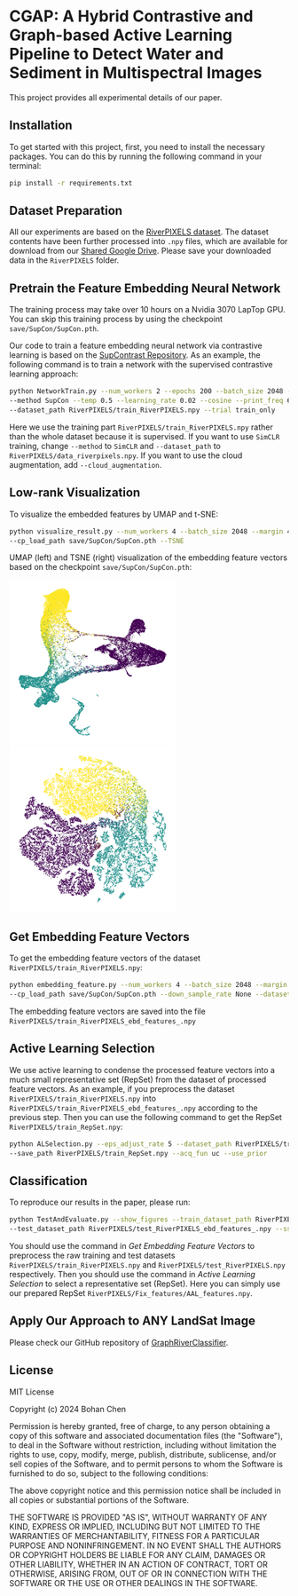 # CGAP: A Hybrid Contrastive and Graph-based Active Learning Pipeline to Detect Water and Sediment in Multispectral Images

This project provides all experimental details of our paper.

## Installation

To get started with this project, first, you need to install the necessary packages. You can do this by running the
following command in your terminal:

```bash
pip install -r requirements.txt
```

## Dataset Preparation

All our experiments are based on the [RiverPIXELS dataset](https://data.ess-dive.lbl.gov/view/doi:10.15485/1865732). The
dataset contents have been further processed into `.npy` files, which are available for download from
our [Shared Google Drive](https://drive.google.com/drive/folders/1yRSjhvQBxjYEHNXOVLc_MNjvZ66cGgHG?usp=sharing). Please
save your downloaded data in the `RiverPIXELS` folder.

## Pretrain the Feature Embedding Neural Network

The training process may take over 10 hours on a Nvidia 3070 LapTop GPU. You can skip this training process by using the
checkpoint `save/SupCon/SupCon.pth`.

Our code to train a feature embedding neural network via contrastive learning is based on
the [SupContrast Repository](https://github.com/HobbitLong/SupContrast/tree/master). As an example, the following
command is to train a network with the supervised contrastive learning approach:

```bash
python NetworkTrain.py --num_workers 2 --epochs 200 --batch_size 2048 --margin 4 --stepsize 1 --model cnn \
--method SupCon --temp 0.5 --learning_rate 0.02 --cosine --print_freq 60 --save_freq 25 \
--dataset_path RiverPIXELS/train_RiverPIXELS.npy --trial train_only
```

Here we use the training part `RiverPIXELS/train_RiverPIXELS.npy` rather than the whole dataset because it is
supervised. If you want to use `SimCLR` training, change `--method` to `SimCLR` and `--dataset_path`
to `RiverPIXELS/data_riverpixels.npy`. If you want to use the cloud augmentation, add `--cloud_augmentation`.

## Low-rank Visualization

To visualize the embedded features by UMAP and t-SNE:

```bash
python visualize_result.py --num_workers 4 --batch_size 2048 --margin 4 --model cnn --method Val --stepsize 8 \
--cp_load_path save/SupCon/SupCon.pth --TSNE
```

UMAP (left) and TSNE (right) visualization of the embedding feature vectors based on the
checkpoint `save/SupCon/SupCon.pth`:
<p float="left">
  <img src="save/SupCon/_UMAP_SupCon.png" width="300" />
  <img src="save/SupCon/_TSNE_SupCon.png" width="300" /> 
</p>

## Get Embedding Feature Vectors

To get the embedding feature vectors of the dataset `RiverPIXELS/train_RiverPIXELS.npy`:

```bash
python embedding_feature.py --num_workers 4 --batch_size 2048 --margin 4 --model cnn --method Val --stepsize 1 \
--cp_load_path save/SupCon/SupCon.pth --down_sample_rate None --dataset_path RiverPIXELS/train_RiverPIXELS.npy
```

The embedding feature vectors are saved into the file `RiverPIXELS/train_RiverPIXELS_ebd_features_.npy`

## Active Learning Selection

We use active learning to condense the processed feature vectors into a much small representative set (RepSet) from the
dataset of processed feature vectors. As an example, if you preprocess the dataset `RiverPIXELS/train_RiverPIXELS.npy`
into  
`RiverPIXELS/train_RiverPIXELS_ebd_features_.npy` according to the previous step. Then you can use the following command
to get the RepSet `RiverPIXELS/train_RepSet.npy`:

```bash
python ALSelection.py --eps_adjust_rate 5 --dataset_path RiverPIXELS/train_RiverPIXELS_ebd_features_.npy \
--save_path RiverPIXELS/train_RepSet.npy --acq_fun uc --use_prior
```

## Classification

To reproduce our results in the paper, please run:

```bash
python TestAndEvaluate.py --show_figures --train_dataset_path RiverPIXELS/Fix_features/AAL_features.npy \
--test_dataset_path RiverPIXELS/test_RiverPIXELS_ebd_features_.npy --ssl_method Stable_Laplace --ori_cmap 
```

You should use the command in *Get Embedding Feature Vectors* to preprocess the raw training and test datasets
`RiverPIXELS/train_RiverPIXELS.npy` and `RiverPIXELS/test_RiverPIXELS.npy` respectively. Then you should use the command
in *Active Learning Selection* to select a representative set (RepSet). Here you can simply use our prepared RepSet 
`RiverPIXELS/Fix_features/AAL_features.npy`.

## Apply Our Approach to ANY LandSat Image
Please check our GitHub repository of [GraphRiverClassifier]([https://github.com/wispcarey/GlobalRiverPIXELS](https://github.com/wispcarey/GraphRiverClassifier)).

## License
MIT License

Copyright (c) 2024 Bohan Chen

Permission is hereby granted, free of charge, to any person obtaining a copy
of this software and associated documentation files (the "Software"), to deal
in the Software without restriction, including without limitation the rights
to use, copy, modify, merge, publish, distribute, sublicense, and/or sell
copies of the Software, and to permit persons to whom the Software is
furnished to do so, subject to the following conditions:

The above copyright notice and this permission notice shall be included in all
copies or substantial portions of the Software.

THE SOFTWARE IS PROVIDED "AS IS", WITHOUT WARRANTY OF ANY KIND, EXPRESS OR
IMPLIED, INCLUDING BUT NOT LIMITED TO THE WARRANTIES OF MERCHANTABILITY,
FITNESS FOR A PARTICULAR PURPOSE AND NONINFRINGEMENT. IN NO EVENT SHALL THE
AUTHORS OR COPYRIGHT HOLDERS BE LIABLE FOR ANY CLAIM, DAMAGES OR OTHER
LIABILITY, WHETHER IN AN ACTION OF CONTRACT, TORT OR OTHERWISE, ARISING FROM,
OUT OF OR IN CONNECTION WITH THE SOFTWARE OR THE USE OR OTHER DEALINGS IN THE
SOFTWARE.


